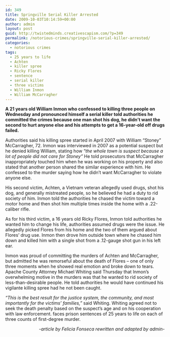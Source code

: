 ```yaml
---
id: 349
title: Springville Serial Killer Arrested
date: 2009-10-03T10:14:59+00:00
author: admin
layout: post
guid: http://twistedminds.creativescapism.com/?p=349
permalink: /notorious-crimes/springville-serial-killer-arrested/
categories:
  - notorious crimes
tags:
  - 25 years to life
  - Achten
  - killer spree
  - Ricky Flores
  - sentence
  - serial killer
  - three victims
  - William Inmon
  - William McCarragher
---
```

<p class="dropcap-first">
  <strong>A 21 years old William Inmon who confessed to killing three people on Wednesday and pronounced himself a serial killer told authorities he committed the crimes because one man shot his dog, he didn&#8217;t want the second to hurt anyone else and his attempts to get a 16-year-old off drugs failed.</strong>
</p>

Authorities said his killing spree started in April 2007 with William &#8220;Stoney&#8221; McCarragher, 72. Inmon was interviewed in 2007 as a potential suspect but he denied killing William, stating how &#8220;_the whole town is suspect because a lot of people did not care for Stoney&#8221;_ He told prosecutors that McCarragher inappropriately touched him when he was working on his property and also stated that another person shared the similar experience with him. He confessed to the murder saying how he didn&#8217;t want McCarragher to violate anyone else.

His second victim, Achten, a Vietnam veteran allegedly used drugs, shot his dog, and generally mistreated people, so he believed he had a duty to rid society of him. Inmon told the authorities he chased the victim toward a motor home and then shot him multiple times inside the home with a .22-caliber rifle.

As for his third victim, a 16 years old Ricky Flores, Inmon told authorities he wanted him to change his life, authorities assumed drugs were the issue. He allegedly picked Flores from his home and the two of them argued about Flores&#8217; drug use. Inmon then drove him outside town where he chased him down and killed him with a single shot from a .12-gauge shot gun in his left ear.

Inmon was proud of committing the murders of Achten and McCarragher, but admitted he was remorseful about the death of Flores &#8211; one of only three moments when he showed real emotion and broke down to tears. Apache County Attorney Michael Whiting said Thursday that Inmon&#8217;s overwhelming motive in the murders was that he wanted to rid society of less-than-desirable people. He told authorities he would have continued his vigilante killing spree had he not been caught.

_&#8220;This is the best result for the justice system, the community, and most importantly for the victims&#8217; families,&#8221;_ said Whiting. Whiting agreed not to seek the death penalty based on the suspect&#8217;s age and on his cooperation with law enforcement. faces prison sentences of 25 years to life on each of three counts of first-degree murder.

<p style="text-align: right;">
  <em>-article by Felicia Fonseca rewritten and adapted by admin-</em>
</p>